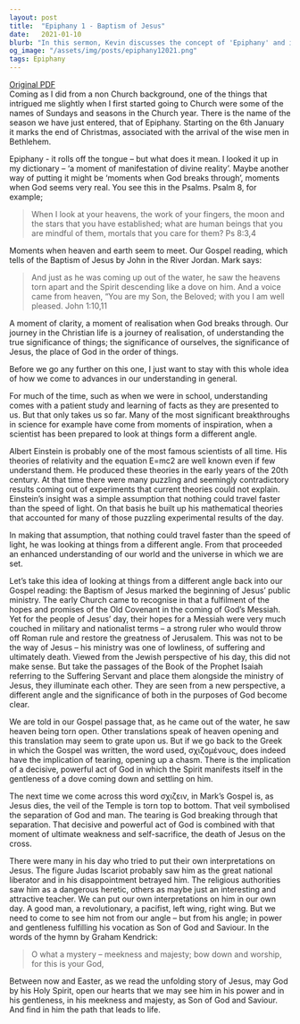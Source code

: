 ```yaml
---
layout: post
title:  "Epiphany 1 - Baptism of Jesus"
date:   2021-01-10
blurb: "In this sermon, Kevin discusses the concept of 'Epiphany' and its significance in the Christian calendar. He explores the idea of moments when God breaks through and seems very real, using the example of the Baptism of Jesus. Kevin also emphasizes the importance of understanding Jesus from his angle, not ours, and recognizing him as both powerful and gentle, the Son of God and Saviour."
og_image: "/assets/img/posts/epiphany12021.png"
tags: Epiphany
---
```

[Original PDF](/assets/pdf/epiphany12021.pdf)    
Coming as I did from a non Church background, one of the things that intrigued me slightly when I first started going to Church were some of the names of Sundays and seasons in the Church year. There is the name of the season we have just entered, that of Epiphany. Starting on the 6th January it marks the end of Christmas, associated with the arrival of the wise men in Bethlehem.

Epiphany - it rolls off the tongue – but what does it mean. I looked it up in my dictionary – ‘a moment of manifestation of divine reality’. Maybe another way of putting it might be ‘moments when God breaks through’, moments when God seems very real. You see this in the Psalms. Psalm 8, for example;

> When I look at your heavens, the work of your fingers,
> the moon and the stars that you have established;
> what are human beings that you are mindful of them,
> mortals that you care for them? Ps 8:3,4

Moments when heaven and earth seem to meet. Our Gospel reading, which tells of the Baptism of Jesus by John in the River Jordan. Mark says:

> And just as he was coming up out of the water, he saw the heavens torn apart and the Spirit descending like a dove on him. And a voice came from heaven, “You are my Son, the Beloved; with you I am well pleased. John 1:10,11

A moment of clarity, a moment of realisation when God breaks through. Our journey in the Christian life is a journey of realisation, of understanding the true significance of things; the significance of ourselves, the significance of Jesus, the place of God in the order of things.

Before we go any further on this one, I just want to stay with this whole idea of how we come to advances in our understanding in general.

For much of the time, such as when we were in school, understanding comes with a patient study and learning of facts as they are presented to us. But that only takes us so far. Many of the most significant breakthroughs in science for example have come from moments of inspiration, when a scientist has been prepared to look at things form a different angle.

Albert Einstein is probably one of the most famous scientists of all time. His theories of relativity and the equation E=mc2 are well known even if few understand them. He produced these theories in the early years of the 20th century. At that time there were many puzzling and seemingly contradictory results coming out of experiments that current theories could not explain. Einstein’s insight was a simple assumption that nothing could travel faster than the speed of light. On that basis he built up his mathematical theories that accounted for many of those puzzling experimental results of the day.

In making that assumption, that nothing could travel faster than the speed of light, he was looking at things from a different angle. From that proceeded an enhanced understanding of our world and the universe in which we are set.

Let’s take this idea of looking at things from a different angle back into our Gospel reading: the Baptism of Jesus marked the beginning of Jesus’ public ministry. The early Church came to recognise in that a fulfilment of the hopes and promises of the Old Covenant in the coming of God’s Messiah. Yet for the people of Jesus’ day, their hopes for a Messiah were very much couched in military and nationalist terms – a strong ruler who would throw off Roman rule and restore the greatness of Jerusalem. This was not to be the way of Jesus – his ministry was one of lowliness, of suffering and ultimately death. Viewed from the Jewish perspective of his day, this did not make sense. But take the passages of the Book of the Prophet Isaiah referring to the Suffering Servant and place them alongside the ministry of Jesus, they illuminate each other. They are seen from a new perspective, a different angle and the significance of both in the purposes of God become clear.

We are told in our Gospel passage that, as he came out of the water, he saw heaven being torn open. Other translations speak of heaven opening and this translation may seem to grate upon us. But if we go back to the Greek in which the Gospel was written, the word used, σχιζομένους, does indeed have the implication of tearing, opening up a chasm. There is the implication of a decisive, powerful act of God in which the Spirit manifests itself in the gentleness of a dove coming down and settling on him.

The next time we come across this word σχιζειν, in Mark’s Gospel is, as Jesus dies, the veil of the Temple is torn top to bottom. That veil symbolised the separation of God and man. The tearing is God breaking through that separation. That decisive and powerful act of God is combined with that moment of ultimate weakness and self-sacrifice, the death of Jesus on the cross.

There were many in his day who tried to put their own interpretations on Jesus. The figure Judas Iscariot probably saw him as the great national liberator and in his disappointment betrayed him. The religious authorities saw him as a dangerous heretic, others as maybe just an interesting and attractive teacher. We can put our own interpretations on him in our own day. A good man, a revolutionary, a pacifist, left wing, right wing. But we need to come to see him not from our angle – but from his angle; in power and gentleness fulfilling his vocation as Son of God and Saviour. In the words of the hymn by Graham Kendrick:

> O what a mystery –
> meekness and majesty;
> bow down and worship,
> for this is your God,

Between now and Easter, as we read the unfolding story of Jesus, may God by his Holy Spirit, open our hearts that we may see him in his power and in his gentleness, in his meekness and majesty, as Son of God and Saviour. And find in him the path that leads to life.
